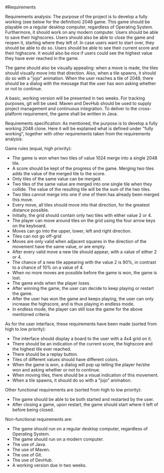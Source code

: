 #Requirements

Requirements analysis:
The purpose of the project is to develop a fully working (see below for the
definition) 2048 game. This game should be playable on a regular desktop
computer, regardless of Operating System. Furthermore, it should work on any
modern computer. Users should be able to save their highscores. Users should
also be able to close the game and reopen it, starting where they left of. In
case users want to start over, they should be able to do so. Users should be
able to see their current score and their highscore. It would also be nice if
users could see the highest value they have ever reached in the game.

The game should also be visually appealing: when a move is made, the tiles
should visually move into that direction. Also, when a tile spawns, it should 
do so with a "jojo" animation. When the user reaches a tile of 2048, there
should be a dialog with the message that the user has won asking whether or
not to continue.

A basic, working version will be presented in two weeks. For tracking purposes,
git will be used. Maven and DevHub should be used to supply project management
and continuous integration. To deliver to the cross-platform requirement, the
game shall be written in Java.

Requirements specification:
As mentioned, the purpose is to develop a fully working 2048 clone. Here it
will be explained what is defined under "fully working", together with other
requirements taken from the requirements analysis:

Game rules (equal, high priority):
* The game is won when two tiles of value 1024 merge into a single 2048 tile.
* A score should be kept of the progress of the game. Merging two tiles adds the value of the merged tile to the score.
* Only tiles of the same value can be merged.
* Two tiles of the same value are merged into one single tile when they collide. The value of the resulting tile will be the sum of the two tiles.
* Two tiles cannot merge into one if one of them has already been merged this move.
* Every move, all tiles should move into that direction, for the greatest distance possible.
* Initially, the grid should contain only two tiles with either value 2 or 4.
* The player can move around tiles on the grid using the four arrow keys on the keyboard.
* Moves can go into the upper, lower, left and right direction.
* Tiles can not go off-grid
* Moves are only valid when adjacent squares in the direction of the movement have the same value, or are empty.
* After every valid move a new tile should appear, with a value of either 2 or 4.
* The chance of a new tile appearing with the value 2 is 90%, in contrast to a chance of 10% on a value of 4.
* When no more moves are possible before the game is won, the game is lost. 
* The game ends when the player loses.
* After winning the game, the user can decide to keep playing or restart the game.
* After the user has won the game and keeps playing, the user can only increase the highscore, and is thus playing in endless mode.
* In endless mode, the player can still lose the game for the above mentioned criteria.

As for the user interface, these requirements have been made (sorted from high
to low priority):
* The interface should display a board to the user with a 4x4 grid on it.
* There should be an indication of the current score, the highscore and the highest tile ever reached.
* There should be a replay button.
* Tiles of different values should have different colors.
* When the game is won, a dialog will pop up telling the player he/she won and asking whether or not to continue.
* When moving tiles, there should be a visual indication of this movement.
* When a tile spawns, it should do so with a "jojo" animation.

Other functional requirements are (sorted from high to low priority):
* The game should be able to be both started and restarted by the user.
* After closing a game, upon restart, the game should start where it left of before being closed.

Non-functional requirements are:
* The game should run on a regular desktop computer, regardless of Operating System.
* The game should run on a modern computer.
* The use of Java.
* The use of Maven.
* The use of Git.
* The use of DevHub.
* A working version due in two weeks.

